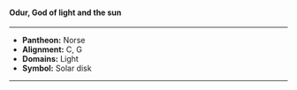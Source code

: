 #### Odur, God of light and the sun
___

- **Pantheon:** Norse
- **Alignment:** C, G
- **Domains:** Light
- **Symbol:** Solar disk
___

